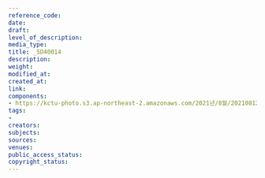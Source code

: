 ```yaml
---
reference_code: 
date: 
draft: 
level_of_description: 
media_type: 
title: _5D40014
description: 
weight: 
modified_at: 
created_at: 
link: 
components:
- https://kctu-photo.s3.ap-northeast-2.amazonaws.com/2021년/8월/20210812_코로나19+방역대책+진단+토론회/_5D40014.jpg
tags:
- 
creators: 
subjects: 
sources: 
venues: 
public_access_status: 
copyright_status: 
---
```

